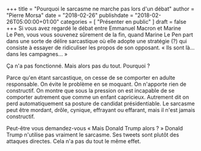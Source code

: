 +++
title       = "Pourquoi le sarcasme ne marche pas lors d'un débat"
author      = "Pierre Morsa"
date        = "2018-02-26"
publishdate = "2018-02-26T05:00:00+01:00" 
categories  = [ "Présenter en public" ]
draft       = false
+++
Si vous avez regardé le débat entre Emmanuel Macron et Marine Le Pen, vous vous souvenez sûrement de la fin, quand Marine Le Pen part dans une sorte de délire sarcastique où elle adopte une stratégie (?) qui consiste à essayer de ridiculiser les propos de son opposant. « Ils sont là… dans les campagnes… »

Ça n'a pas fonctionné. Mais alors pas du tout. Pourquoi ?

Parce qu'en étant sarcastique, on cesse de se comporter en adulte responsable. On évite le problème en se moquant. On n'apporte rien de constructif. On montre que sous la pression on est incapable de se comporter autrement que comme un enfant capricieux. Autrement dit on perd automatiquement sa posture de candidat présidentiable. Le sarcasme peut être mordant, drôle, cynique, effrayant ou effarant, mais il n'est jamais constructif.

Peut-être vous demandez-vous « Mais Donald Trump alors ? » Donald Trump n'utilise pas vraiment le sarcasme. Ses tweets sont plutôt des attaques directes. Cela n'a pas du tout le même effet.